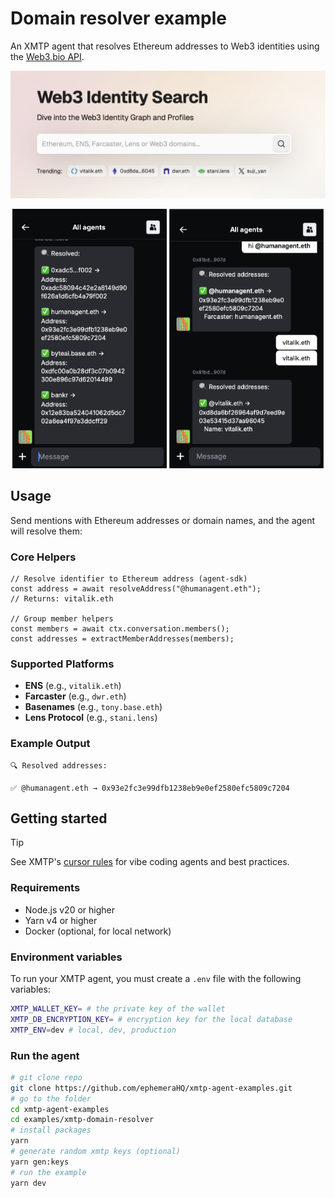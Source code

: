 # Domain resolver example

An XMTP agent that resolves Ethereum addresses to Web3 identities using the [Web3.bio API](https://api.web3.bio/).

![](./screenshot.png)

<p align="center">
  <img src="media/left.png" alt="Image 1" width="49%">
  <img src="media/right.png" alt="Image 2" width="49%">
</p>

## Usage

Send mentions with Ethereum addresses or domain names, and the agent will resolve them:

### Core Helpers

```tsx
// Resolve identifier to Ethereum address (agent-sdk)
const address = await resolveAddress("@humanagent.eth");
// Returns: vitalik.eth

// Group member helpers
const members = await ctx.conversation.members();
const addresses = extractMemberAddresses(members);
```

### Supported Platforms

- **ENS** (e.g., `vitalik.eth`)
- **Farcaster** (e.g., `dwr.eth`)
- **Basenames** (e.g., `tony.base.eth`)
- **Lens Protocol** (e.g., `stani.lens`)

### Example Output

```
🔍 Resolved addresses:

✅ @humanagent.eth → 0x93e2fc3e99dfb1238eb9e0ef2580efc5809c7204
```

## Getting started

> [!TIP]
> See XMTP's [cursor rules](/.cursor/README.md) for vibe coding agents and best practices.

### Requirements

- Node.js v20 or higher
- Yarn v4 or higher
- Docker (optional, for local network)

### Environment variables

To run your XMTP agent, you must create a `.env` file with the following variables:

```bash
XMTP_WALLET_KEY= # the private key of the wallet
XMTP_DB_ENCRYPTION_KEY= # encryption key for the local database
XMTP_ENV=dev # local, dev, production
```

### Run the agent

```bash
# git clone repo
git clone https://github.com/ephemeraHQ/xmtp-agent-examples.git
# go to the folder
cd xmtp-agent-examples
cd examples/xmtp-domain-resolver
# install packages
yarn
# generate random xmtp keys (optional)
yarn gen:keys
# run the example
yarn dev
```
